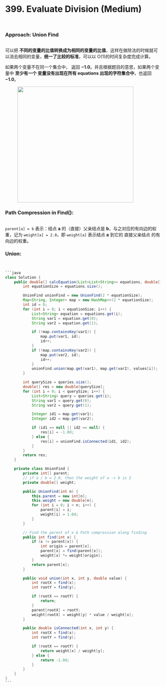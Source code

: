 # 399. Evaluate Division (Medium)

<figure><img src="../../../.gitbook/assets/image (2) (2).png" alt=""><figcaption></figcaption></figure>

<figure><img src="../../../.gitbook/assets/image (3) (2).png" alt=""><figcaption></figcaption></figure>

### Approach: Union Find

<figure><img src="../../../.gitbook/assets/image (163).png" alt=""><figcaption></figcaption></figure>

可以把 **不同的变量的比值转换成为相同的变量的比值**，这样在做除法的时候就可以消去相同的变量，**统一了比较的标准**，可以以 O(1)的时间复杂度完成计算。

如果两个变量不在同一个集合中， 返回 **−1.0**。并且根据题目的意思，如果两个变量中 **至少有一个 变量没有出现在所有 equations 出现的字符集合中**，也返回 **−1.0**。

<figure><img src="../../../.gitbook/assets/image (164).png" alt="" width="375"><figcaption></figcaption></figure>

### Path Compression in Find():

<figure><img src="../../../.gitbook/assets/image (165).png" alt=""><figcaption></figcaption></figure>

`parent[a] = b` 表示：结点 **a** 的（直接）父亲结点是 **b**，与之对应的有向边的权重，记为 `weight[a] = 2.0`，即 `weight[a]` 表示结点 **a** 到它的 直接父亲结点 的有向边的权重。

### Union:

<figure><img src="../../../.gitbook/assets/image (166).png" alt=""><figcaption></figcaption></figure>

<figure><img src="../../../.gitbook/assets/image (167).png" alt=""><figcaption></figcaption></figure>

````java
```java
class Solution {
    public double[] calcEquation(List<List<String>> equations, double[] values, List<List<String>> queries) {
        int equationSize = equations.size();

        UnionFind unionFind = new UnionFind(2 * equationSize);
        Map<String, Integer> map = new HashMap<>(2 * equationSize);
        int id = 0;
        for (int i = 0; i < equationSize; i++) {
            List<String> equation = equations.get(i);
            String var1 = equation.get(0);
            String var2 = equation.get(1);

            if (!map.containsKey(var1)) {
                map.put(var1, id);
                id++;
            }
            if (!map.containsKey(var2)) {
                map.put(var2, id);
                id++;
            }
            unionFind.union(map.get(var1), map.get(var2), values[i]);
        }

        int querySize = queries.size();
        double[] res = new double[querySize];
        for (int i = 0; i < querySize; i++) {
            List<String> query = queries.get(i);
            String var1 = query.get(0);
            String var2 = query.get(1);

            Integer id1 = map.get(var1);
            Integer id2 = map.get(var2);

            if (id1 == null || id2 == null) {
                res[i] = -1.0d;
            } else {
                res[i] = unionFind.isConnected(id1, id2);
            }
        }
        return res;
    }

    private class UnionFind {
        private int[] parent;
        // if a / b = 2.0, then the weight of a -> b is 2
        private double[] weight;

        public UnionFind(int n) {
            this.parent = new int[n];
            this.weight = new double[n];
            for (int i = 0; i < n; i++) {
                parent[i] = i;
                weight[i] = 1.0d;
            }
        }

        // Find the parent of x & Path compression along finding
        public int find(int x) {
            if (x != parent[x]) {
                int origin = parent[x];
                parent[x] = find(parent[x]);
                weight[x] *= weight[origin];
            }
            return parent[x];
        }

        public void union(int x, int y, double value) {
            int rootX = find(x);
            int rootY = find(y);

            if (rootX == rootY) {
                return;
            }
            parent[rootX] = rootY;
            weight[rootX] = weight[y] * value / weight[x];
        }

        public double isConnected(int x, int y) {
            int rootX = find(x);
            int rootY = find(y);

            if (rootX == rootY) {
                return weight[x] / weight[y];
            } else {
                return -1.0d;
            }
        }
    }
}
```
````

<figure><img src="../../../.gitbook/assets/image (168).png" alt=""><figcaption></figcaption></figure>
